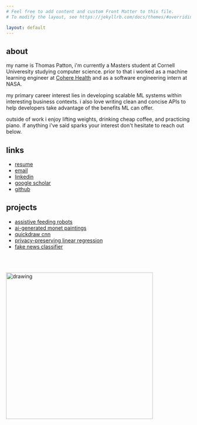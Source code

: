 ```yaml
---
# Feel free to add content and custom Front Matter to this file.
# To modify the layout, see https://jekyllrb.com/docs/themes/#overriding-theme-defaults

layout: default
---
```


## about
my name is Thomas Patton, i'm currently a Masters student at Cornell Univeresity studying computer science. prior to that i worked as a machine learning engineer at [Cohere Health](https://coherehealth.com/) and as a software engineering intern at NASA. 

my primary career interest lies in developing scalable ML systems within interesting business contexts. i also love writing clean and concise APIs to help developers take advantage of the benefits ML can offer.

outside of work i enjoy lifting weights, drinking cheap coffee, and practicing piano. if anything i've said sparks your interest don't hesitate to reach out below.

## links
* [resume](assets/res5.pdf)
* [email](mailto:tjpatton1@gmail.com)
* [linkedin](https://www.linkedin.com/in/thomas-patton-281901152/)
* [google scholar](https://scholar.google.co.uk/citations?hl=en&user=Ksj2yQcAAAAJ)
* [github](https://github.com/thomaspttn)

## projects
* [assistive feeding robots](https://www.youtube.com/watch?v=YkBCLAD-M74&ab_channel=EmPRISELab)
* [ai-generated monet paintings](https://github.com/thomaspttn/dcgan)
* [quickdraw cnn](https://github.com/thomaspttn/quickdrawcnn)
* [privacy-preserving linear regression](https://github.com/thomaspttn/privlinreg)
* [fake news classifier](https://github.com/thpthp1/NewsNeuralizer)



<br><br/>


<img src="assets/IMG_4410.jpg" alt="drawing" width="400"/>
